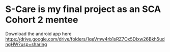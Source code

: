 # S-Care is my final project as an SCA Cohort 2 mentee
Download the android app here https://drive.google.com/drive/folders/1qeVmw4rb1sRZ7Ox5DIxw26Bkh5udngHW?usp=sharing
